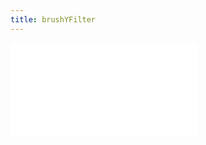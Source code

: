 ```yaml
---
title: brushYFilter
---
```


<embed src="@/docs/options/plots/interaction/brushYFilter.zh.md"></embed>
